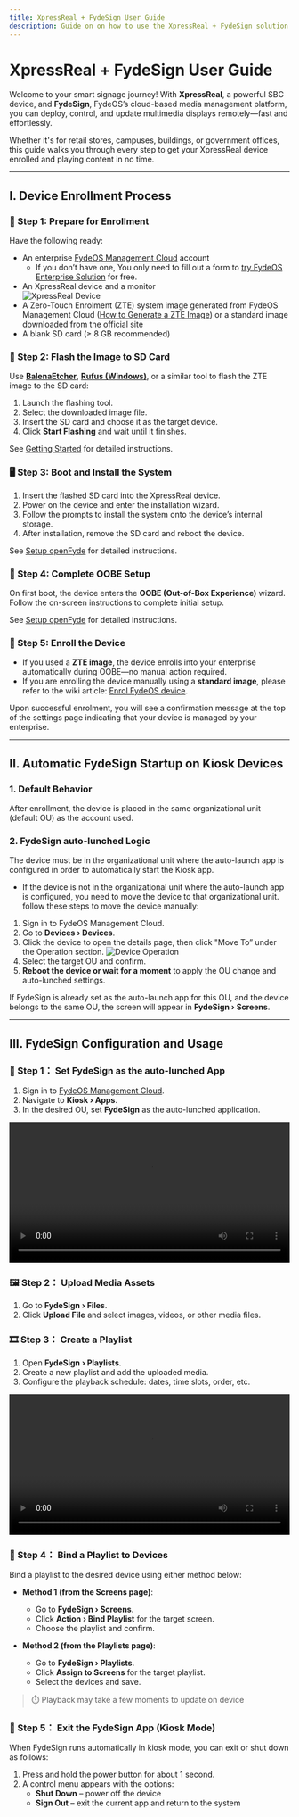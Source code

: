 ```yaml
--- 
title: XpressReal + FydeSign User Guide 
description: Guide on on how to use the XpressReal + FydeSign solution.
---
```

# XpressReal + FydeSign User Guide

Welcome to your smart signage journey! With **XpressReal**, a powerful SBC device, and **FydeSign**, FydeOS’s cloud-based media management platform, you can deploy, control, and update multimedia displays remotely—fast and effortlessly.

Whether it's for retail stores, campuses, buildings, or government offices, this guide walks you through every step to get your XpressReal device enrolled and playing content in no time.

---

## I. Device Enrollment Process

### 🚀 Step 1: Prepare for Enrollment

Have the following ready:

- An enterprise [FydeOS Management Cloud](https://admin.fydeos.io/) account  
  - If you don’t have one, You only need to fill out a form to [try FydeOS Enterprise Solution](https://fydeos.io/enterprise-solution/request-demo/) for free.
- An XpressReal device and a monitor  
![XpressReal Device](https://cdn-web.fydeos.io/Xpressreal_3f6cac8805.jpg)
- A Zero-Touch Enrolment (ZTE) system image generated from FydeOS Management Cloud ([How to Generate a ZTE Image](https://enterprise.fydeos.io/wiki/Getting-Started/how_to_create_a_zte_image)) or a standard image downloaded from the official site  
- A blank SD card (≥ 8 GB recommended)



### 💾 Step 2: Flash the Image to SD Card

Use **[BalenaEtcher](https://www.balena.io/etcher/)**, **[Rufus (Windows)](https://rufus.ie/)**, or a similar tool to flash the ZTE image to the SD card:

1. Launch the flashing tool.  
2. Select the downloaded image file.  
3. Insert the SD card and choose it as the target device.  
4. Click **Start Flashing** and wait until it finishes.

See [Getting Started](https://wiki.xpressreal.io/guides/getting-started/) for detailed instructions.



### 🖥️ Step 3: Boot and Install the System

1. Insert the flashed SD card into the XpressReal device.  
2. Power on the device and enter the installation wizard.  
3. Follow the prompts to install the system onto the device’s internal storage.  
4. After installation, remove the SD card and reboot the device.

See [Setup openFyde](https://wiki.xpressreal.io/guides/openfyde/) for detailed instructions.



### 🧰 Step 4: Complete OOBE Setup

On first boot, the device enters the **OOBE (Out-of-Box Experience)** wizard. Follow the on-screen instructions to complete initial setup.

See [Setup openFyde](https://wiki.xpressreal.io/guides/openfyde/) for detailed instructions.



### 🔐 Step 5: Enroll the Device

- If you used a **ZTE image**, the device enrolls into your enterprise automatically during OOBE—no manual action required.
- If you are enrolling the device manually using a **standard image**, please refer to the wiki article: [Enrol FydeOS device](https://enterprise.fydeos.io/wiki/Getting-Started/enrol_fydeos_device).

Upon successful enrolment, you will see a confirmation message at the top of the settings page indicating that your device is managed by your enterprise.

---

## II. Automatic FydeSign Startup on Kiosk Devices

### 1. Default Behavior

After enrollment, the device is placed in the same organizational unit (default OU) as the account used.



### 2. FydeSign auto-lunched Logic

The device must be in the organizational unit where the auto-launch app is configured in order to automatically start the Kiosk app.

- If the device is not in the organizational unit where the auto-launch app is configured, you need to move the device to that organizational unit. follow these steps to move the device manually:

1. Sign in to FydeOS Management Cloud.  
2. Go to **Devices › Devices**.  
3. Click the device to open the details page, then click "Move To” under the Operation section.
![Device Operation](https://cdn-web.fydeos.com/Device_Operation_989c8b2811.png)
4. Select the target OU and confirm.  
5. **Reboot the device or wait for a moment** to apply the OU change and auto-lunched settings.  
 

If FydeSign is already set as the auto-launch app for this OU, and the device belongs to the same OU, the screen will appear in **FydeSign › Screens**.


---

## III. FydeSign Configuration and Usage

### 🎯 Step 1： Set FydeSign as the auto-lunched App

  1. Sign in to [FydeOS Management Cloud](https://admin.fydeos.io).  
  2. Navigate to **Kiosk › Apps**.  
  3. In the desired OU, set **FydeSign** as the auto-lunched application.

  <video controls width="100%" height="auto">
    <source src="https://cdn-web.fydeos.io/Set_auto_launch_app_280453b272.mp4" type="video/mp4">
  </video>



### 🖼️ Step 2： Upload Media Assets

1. Go to **FydeSign › Files**.  
2. Click **Upload File** and select images, videos, or other media files.




### 🎞️ Step 3： Create a Playlist

1. Open **FydeSign › Playlists**.  
2. Create a new playlist and add the uploaded media.  
3. Configure the playback schedule: dates, time slots, order, etc.

<video controls width="100%" height="auto">
  <source src="https://cdn-web.fydeos.io/Set_media_schedule_37b69c4e07.mp4" type="video/mp4">
</video>


### 🔗 Step 4： Bind a Playlist to Devices

Bind a playlist to the desired device using either method below:

- **Method 1 (from the Screens page)**:  
  - Go to **FydeSign › Screens**.  
  - Click **Action › Bind Playlist** for the target screen.  
  - Choose the playlist and confirm.

- **Method 2 (from the Playlists page)**:  
  - Go to **FydeSign › Playlists**.  
  - Click **Assign to Screens** for the target playlist.  
  - Select the devices and save.

> ⏱️ Playback may take a few moments to update on device



### 🚪 Step 5： Exit the FydeSign App (Kiosk Mode)

When FydeSign runs automatically in kiosk mode, you can exit or shut down as follows:

1. Press and hold the power button for about 1 second.  
2. A control menu appears with the options:
   - **Shut Down** – power off the device  
   - **Sign Out** – exit the current app and return to the system  